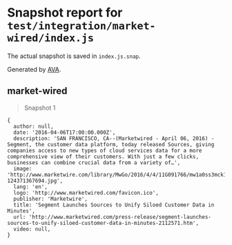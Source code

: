 # Snapshot report for `test/integration/market-wired/index.js`

The actual snapshot is saved in `index.js.snap`.

Generated by [AVA](https://avajs.dev).

## market-wired

> Snapshot 1

    {
      author: null,
      date: '2016-04-06T17:00:00.000Z',
      description: 'SAN FRANCISCO, CA--(Marketwired - April 06, 2016) - Segment, the customer data platform, today released Sources, giving companies access to new types of cloud services data for a more comprehensive view of their customers. With just a few clicks, businesses can combine crucial data from a variety of…',
      image: 'http://www.marketwire.com/library/MwGo/2016/4/4/11G091766/mw1a0ss3mck1sv91saj19m310kr1t782-124371367694.jpg',
      lang: 'en',
      logo: 'http://www.marketwired.com/favicon.ico',
      publisher: 'Marketwire',
      title: 'Segment Launches Sources to Unify Siloed Customer Data in Minutes',
      url: 'http://www.marketwired.com/press-release/segment-launches-sources-to-unify-siloed-customer-data-in-minutes-2112571.htm',
      video: null,
    }
